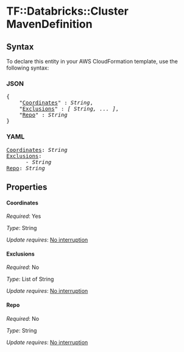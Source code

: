 # TF::Databricks::Cluster MavenDefinition

## Syntax

To declare this entity in your AWS CloudFormation template, use the following syntax:

### JSON

<pre>
{
    "<a href="#coordinates" title="Coordinates">Coordinates</a>" : <i>String</i>,
    "<a href="#exclusions" title="Exclusions">Exclusions</a>" : <i>[ String, ... ]</i>,
    "<a href="#repo" title="Repo">Repo</a>" : <i>String</i>
}
</pre>

### YAML

<pre>
<a href="#coordinates" title="Coordinates">Coordinates</a>: <i>String</i>
<a href="#exclusions" title="Exclusions">Exclusions</a>: <i>
      - String</i>
<a href="#repo" title="Repo">Repo</a>: <i>String</i>
</pre>

## Properties

#### Coordinates

_Required_: Yes

_Type_: String

_Update requires_: [No interruption](https://docs.aws.amazon.com/AWSCloudFormation/latest/UserGuide/using-cfn-updating-stacks-update-behaviors.html#update-no-interrupt)

#### Exclusions

_Required_: No

_Type_: List of String

_Update requires_: [No interruption](https://docs.aws.amazon.com/AWSCloudFormation/latest/UserGuide/using-cfn-updating-stacks-update-behaviors.html#update-no-interrupt)

#### Repo

_Required_: No

_Type_: String

_Update requires_: [No interruption](https://docs.aws.amazon.com/AWSCloudFormation/latest/UserGuide/using-cfn-updating-stacks-update-behaviors.html#update-no-interrupt)

